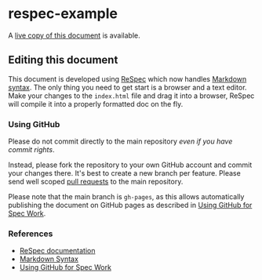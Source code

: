 respec-example
==============

A [live copy of this document](http://tobie.github.io/respec-example/) is available.

Editing this document
---------------------

This document is developed using [ReSpec][respec] which now handles [Markdown syntax][md]. The only thing you need to get start is a browser and a text editor. Make your changes to the `index.html` file and drag it into a browser, ReSpec will compile it into a properly formatted doc on the fly.

### Using GitHub

Please do not commit directly to the main repository _even if you have commit rights_.

Instead, please fork the repository to your own GitHub account and commit your changes there. It's best to create a new branch per feature. Please send well scoped [pull requests][pr] to the main repository.

Please note that the main branch is `gh-pages`, as this allows automatically publishing the document on GitHub pages as described in [Using GitHub for Spec Work][specs-on-github].

### References

* [ReSpec documentation][respec]
* [Markdown Syntax][md]
* [Using GitHub for Spec Work][specs-on-github]

[respec]: http://dev.w3.org/2009/dap/ReSpec.js/documentation.html
[md]: http://daringfireball.net/projects/markdown/
[specs-on-github]: http://tobie.github.com/specs-on-github/
[pr]: https://help.github.com/articles/using-pull-requests

